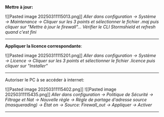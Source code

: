 
**Mettre à jour:**

![[Pasted image 20250311115013.png]]
*Aller dans configuration -> Système -> Maintenance -> Cliquer sur les 3 points et sélectionner le fichier .maj puis cliquer sur "Mettre à jour le firewall"... Vérifier le CLI Stormshield et refresh quand c'est fini*

----------------

**Appliquer la licence correspondante**:

![[Pasted image 20250311115201.png]]
*Aller dans configuration -> Système -> Licence -> Cliquer sur les 3 points et sélectionner le fichier .licence puis cliquer sur "Installer"*

------------

Autoriser le PC à se accéder à internet:

![[Pasted image 20250311115402.png]]
![[Pasted image 20250311115435.png]]
*Aller dans configuration -> Politique de Sécurité -> Filtrage et Nat -> Nouvelle règle -> Règle de partage d'adresse source (masquerading) -> État on -> Source: Firewall_out -> Appliquer -> Activer*

----------
